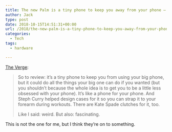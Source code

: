 ```yaml
---
title: The new Palm is a tiny phone to keep you away from your phone – The Verge
author: Jack
type: post
date: 2018-10-15T14:51:31+00:00
url: /2018/the-new-palm-is-a-tiny-phone-to-keep-you-away-from-your-phone-the-verge/
categories:
  - Tech
tags:
  - hardware

---
```

[The Verge][1]:

> So to review: it’s a tiny phone to keep you from using your big phone, but it could do all the things your big one can do if you wanted (but you shouldn’t because the whole idea is to get you to be a little less obsessed with your phone). It’s like a phone for your phone. And Steph Curry helped design cases for it so you can strap it to your forearm during workouts. There are Kate Spade clutches for it, too.
> 
> Like I said: weird. But also: fascinating. 

This is not the one for me, but I think they&#8217;re on to something.

 [1]: https://www.theverge.com/2018/10/15/17974850/new-palm-smartphone-android-lifemode-time-well-spent-verizon”